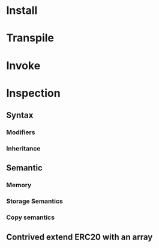 # Install



# Transpile

# Invoke

# Inspection

## Syntax

### Modifiers
### Inheritance

## Semantic

### Memory
### Storage Semantics
### Copy semantics

## Contrived extend ERC20 with an array

